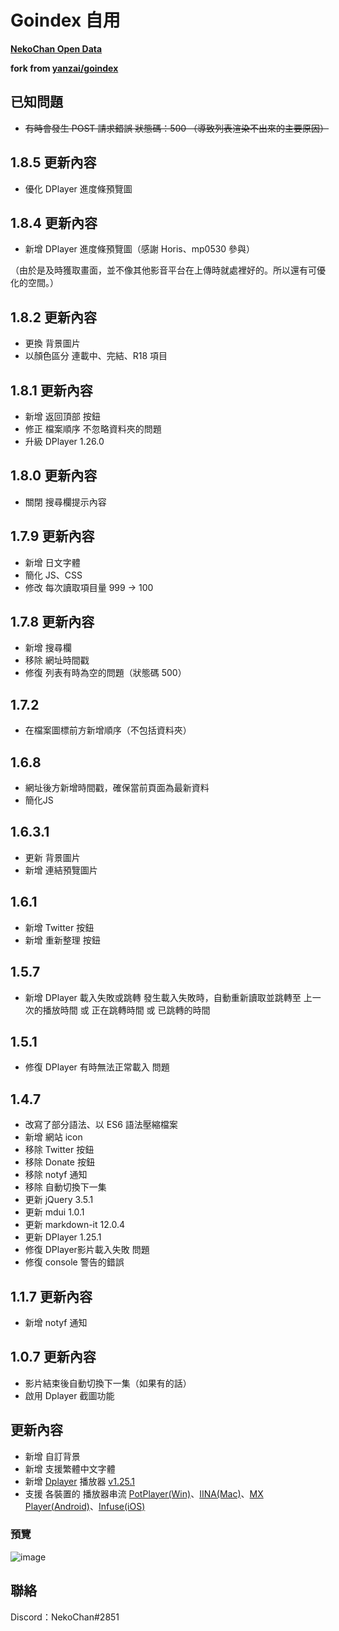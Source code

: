 # Goindex 自用

**[NekoChan Open Data](https://nekochan.ml)**

**fork from [yanzai/goindex](https://github.com/yanzai/goindex)**

## 已知問題
- ~~有時會發生 POST 請求錯誤 狀態碼：500 （導致列表渲染不出來的主要原因）~~

## 1.8.5 更新內容
- 優化 DPlayer 進度條預覽圖

## 1.8.4 更新內容

- 新增 DPlayer 進度條預覽圖（感謝 Horis、mp0530 參與）

（由於是及時獲取畫面，並不像其他影音平台在上傳時就處裡好的。所以還有可優化的空間。）

## 1.8.2 更新內容

- 更換 背景圖片
- 以顏色區分 連載中、完結、R18 項目

## 1.8.1 更新內容

- 新增 返回頂部 按鈕
- 修正 檔案順序 不忽略資料夾的問題
- 升級 DPlayer 1.26.0

## 1.8.0 更新內容

- 關閉 搜尋欄提示內容

## 1.7.9 更新內容

- 新增 日文字體
- 簡化 JS、CSS
- 修改 每次讀取項目量 999 -> 100

## 1.7.8 更新內容

- 新增 搜尋欄
- 移除 網址時間戳
- 修復 列表有時為空的問題（狀態碼 500）

## 1.7.2
- 在檔案圖標前方新增順序（不包括資料夾）

## 1.6.8
- 網址後方新增時間戳，確保當前頁面為最新資料
- 簡化JS

## 1.6.3.1
- 更新 背景圖片
- 新增 連結預覽圖片

## 1.6.1
- 新增 Twitter 按鈕
- 新增 重新整理 按鈕

## 1.5.7
- 新增 DPlayer 載入失敗或跳轉 發生載入失敗時，自動重新讀取並跳轉至 上一次的播放時間 或 正在跳轉時間 或 已跳轉的時間

## 1.5.1
- 修復 DPlayer 有時無法正常載入 問題

## 1.4.7
- 改寫了部分語法、以 ES6 語法壓縮檔案
- 新增 網站 icon
- 移除 Twitter 按鈕
- 移除 Donate 按鈕 
- 移除 notyf 通知
- 移除 自動切換下一集
- 更新 jQuery 3.5.1
- 更新 mdui 1.0.1
- 更新 markdown-it 12.0.4
- 更新 DPlayer 1.25.1
- 修復 DPlayer影片載入失敗 問題
- 修復 console 警告的錯誤

## 1.1.7 更新內容
- 新增 notyf 通知

## 1.0.7 更新內容
- 影片結束後自動切換下一集（如果有的話）
- 啟用 Dplayer 截圖功能

## 更新內容
- 新增 自訂背景
- 新增 支援繁體中文字體
- 新增 [Dplayer](https://github.com/MoePlayer/DPlayer) 播放器 [v1.25.1](https://github.com/MoePlayer/DPlayer/releases/tag/v1.25.1)
- 支援 各裝置的 播放器串流 [PotPlayer(Win)](https://potplayer.daum.net/?lang=zh_TW)、[IINA(Mac)](https://iina.io/)、[MX Player(Android)](https://play.google.com/store/apps/details?id=com.mxtech.videoplayer.ad)、[Infuse(iOS)](https://apps.apple.com/tw/app/infuse-6/id1136220934)

### 預覽
![image](https://i.imgur.com/VsufyP7.png)

## 聯絡
Discord：NekoChan#2851
